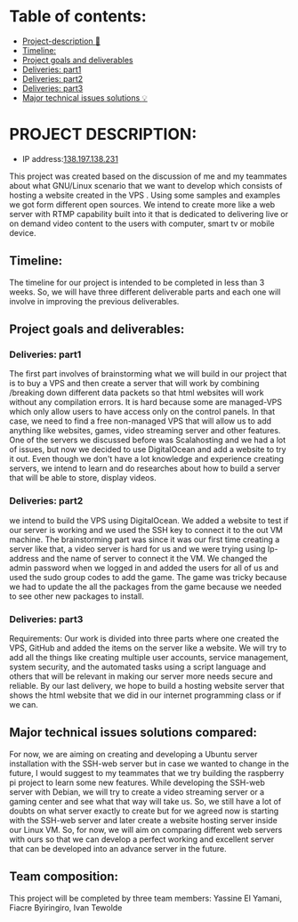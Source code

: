 # Table of contents:
- [Project-description :newspaper:](#PROJECT-DESCRIPTION)
- [Timeline:](#Timeline)
- [Project goals and deliverables](#Project-goals-and-deliverables)
- [Deliveries: part1](#deliveries-part1)
- [Deliveries: part2](#deliveries-part2)
- [Deliveries: part3](#deliveries-part3)
- [Major technical issues solutions :bulb:](#Major-technical-issues-solutions-compared)
# PROJECT DESCRIPTION:
- IP address:[138.197.138.231](#138.197.138.231)	

This project was created based on the discussion of me and my teammates about what GNU/Linux scenario that we want to develop which consists of hosting a website created in the VPS . Using some samples and examples we got form different open sources. We intend to create more like a web server with RTMP capability built into it that is dedicated to delivering live or on demand video content to the users with computer, smart tv or mobile device.


## Timeline: 

The timeline for our project is intended to be completed in less than 3 weeks. So, we will have three different deliverable parts and each one will involve in improving the previous deliverables.

## Project goals and deliverables:
### Deliveries: part1

The first part involves of brainstorming what we will build in our project that is to buy a VPS and then create a server that will work by combining /breaking down different data packets so that html websites will work without any compilation errors. It is hard because some are managed-VPS which only allow users to have access only on the control panels. In that case, we need to find a free non-managed VPS that will allow us to add anything like websites, games, video streaming server and other features. One of the servers we discussed before was Scalahosting and we had a lot of issues, but now we decided to use DigitalOcean and add a website to try it out. Even though we don't have a lot knowledge and experience creating servers, we intend to learn and do researches about how to build a server that will be able to store, display videos. 

### Deliveries: part2
we intend to build the VPS using DigitalOcean. We added a website to test if our server is working and we used the SSH key to connect it to the out VM machine. The brainstorming part was since it was our first time creating a server like that, a video server is hard for us and we were trying using Ip-address and the name of server to connect it the VM. We changed the admin password when we logged in and added the users for all of us and used the sudo group codes to add the game. The game was tricky because we had to update the all the packages from the game because we needed to see other new packages to install.  

### Deliveries: part3
Requirements: Our work is divided into three parts where one created the VPS, GitHub and added the items on the server like a website. We will try to add all the things like creating multiple user accounts, service management, system security, and the automated tasks using a script language and others that will be relevant in making our server more needs secure and reliable. By our last delivery, we hope to build a hosting website server that shows the html website that we did in our internet programming class or if we can.


## Major technical issues solutions compared:
 
For now, we are aiming on creating and developing a Ubuntu server installation with the SSH-web server but in case we wanted to change in the future, I would suggest to my teammates that we try building the raspberry pi project to learn some new features. While developing the SSH-web server with Debian, we will try to create a video streaming server or a gaming center and see what that way will take us. So, we still have a lot of doubts on what server exactly to create but for we agreed now is starting with the SSH-web server and later create a website hosting server inside our Linux VM. So, for now, we will aim on comparing different web servers with ours so that we can develop a perfect working and excellent server that can be developed into an advance server in the future.


## Team composition: 

This project will be completed by three team members: Yassine El Yamani, Fiacre Byiringiro, Ivan Tewolde 
